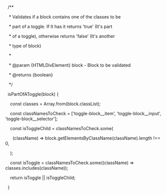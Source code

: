   /**

   * Validates if a block contains one of the classes to be

   * part of a toggle. If It has it returns 'true' (It's part

   * of a toggle), otherwise returns 'false' (It's another

   * type of block)

   *

   * @param {HTMLDivElement} block - Block to be validated

   * @returns {boolean}

   */

  isPartOfAToggle(block) {

    const classes = Array.from(block.classList);

    const classNamesToCheck = ['toggle-block__item', 'toggle-block__input', 'toggle-block__selector'];

    const isToggleChild = classNamesToCheck.some(

      (className) => block.getElementsByClassName(className).length !== 0,

    );

    const isToggle = classNamesToCheck.some((className) => classes.includes(className));

  

    return isToggle || isToggleChild;

  }
